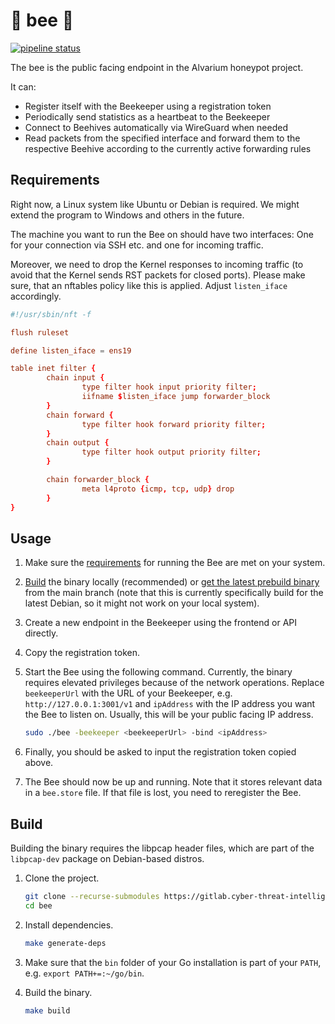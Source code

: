 # 🐝 bee 🐝

[![pipeline status](https://gitlab.cyber-threat-intelligence.com/software/alvarium/bee/badges/main/pipeline.svg)](https://gitlab.cyber-threat-intelligence.com/software/alvarium/bee/-/commits/main)

The bee is the public facing endpoint in the Alvarium honeypot project.

It can:

- Register itself with the Beekeeper using a registration token
- Periodically send statistics as a heartbeat to the Beekeeper
- Connect to Beehives automatically via WireGuard when needed
- Read packets from the specified interface and forward them to the respective Beehive according to the currently active forwarding rules

## Requirements

Right now, a Linux system like Ubuntu or Debian is required.
We might extend the program to Windows and others in the future.

The machine you want to run the Bee on should have two interfaces:
One for your connection via SSH etc. and one for incoming traffic.

Moreover, we need to drop the Kernel responses to incoming traffic (to avoid that the Kernel sends RST packets for closed ports).
Please make sure, that an nftables policy like this is applied.
Adjust `listen_iface` accordingly.

```conf
#!/usr/sbin/nft -f

flush ruleset

define listen_iface = ens19

table inet filter {
        chain input {
                type filter hook input priority filter;
                iifname $listen_iface jump forwarder_block
        }
        chain forward {
                type filter hook forward priority filter;
        }
        chain output {
                type filter hook output priority filter;
        }

        chain forwarder_block {
                meta l4proto {icmp, tcp, udp} drop
        }
}
```

## Usage

1. Make sure the [requirements](#requirements) for running the Bee are met on your system.
1. [Build](#build) the binary locally (recommended) or [get the latest prebuild binary](https://gitlab.cyber-threat-intelligence.com/software/alvarium/bee/-/jobs/artifacts/main/download?job=compile) from the main branch (note that this is currently specifically build for the latest Debian, so it might not work on your local system).
1. Create a new endpoint in the Beekeeper using the frontend or API directly.
1. Copy the registration token.
1. Start the Bee using the following command. Currently, the binary requires elevated privileges because of the network operations. Replace `beekeeperUrl` with the URL of your Beekeeper, e.g. `http://127.0.0.1:3001/v1` and `ipAddress` with the IP address you want the Bee to listen on. Usually, this will be your public facing IP address.

    ```bash
    sudo ./bee -beekeeper <beekeeperUrl> -bind <ipAddress>
    ```

1. Finally, you should be asked to input the registration token copied above.
1. The Bee should now be up and running. Note that it stores relevant data in a `bee.store` file. If that file is lost, you need to reregister the Bee.

## Build

Building the binary requires the libpcap header files, which are part of the `libpcap-dev` package on Debian-based distros.

1. Clone the project.

    ```bash
    git clone --recurse-submodules https://gitlab.cyber-threat-intelligence.com/software/alvarium/bee.git
    cd bee
    ```

1. Install dependencies.

    ```bash
    make generate-deps
    ```

1. Make sure that the `bin` folder of your Go installation is part of your `PATH`, e.g. `export PATH+=:~/go/bin`.
1. Build the binary.

    ```bash
    make build
    ```
